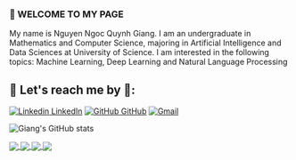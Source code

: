 
###  📌 WELCOME TO MY PAGE 
My name is Nguyen Ngoc Quynh Giang. I am an undergraduate in Mathematics and Computer Science, majoring in Artificial Intelligence and Data Sciences at University of Science. I am interested in the following topics: Machine Learning, Deep Learning and Natural Language Processing

 ## 🌱 Let's reach me by 🌱:
 [![Linkedin](https://i.stack.imgur.com/gVE0j.png) LinkedIn](https://www.linkedin.com/in/nguy%E1%BB%85n-ng%E1%BB%8Dc-giang/)  [![GitHub](https://i.stack.imgur.com/tskMh.png) GitHub](https://github.com/nguyenngocquynhgiang)  <a href="mailto:giangnguyenngocquynh2909@gmail.com">
  <img src="https://i.stack.imgur.com/0YIh2.png" alt="Gmail" />
</a>



![Giang's GitHub stats](https://github-readme-stats.vercel.app/api?username=nguyenngocquynhgiang&hide=contribs,prs&show_icons=true&theme=radical)


<a href="https://github.com/nguyenngocquynhgiang/GEMINI-AI-Web-App">
  <!-- Change the `github-readme-stats.anuraghazra1.vercel.app` to `github-readme-stats.vercel.app`  -->
  <img align="center" src="https://github-readme-stats.vercel.app/api/pin/?username=nguyenngocquynhgiang&repo=GEMINI-AI-Web-App&show_icons=true&theme=radical" />
</a>    
<a href="https://github.com/nguyenngocquynhgiang/Building-a-Retail-Data-Pipeline">
  <!-- Change the `github-readme-stats.anuraghazra1.vercel.app` to `github-readme-stats.vercel.app`  -->
  <img align="center" src="https://github-readme-stats.vercel.app/api/pin/?username=nguyenngocquynhgiang&repo=Building-a-Retail-Data-Pipeline&show_icons=true&theme=synthwave" />
</a>    
<a href="https://github.com/nguyenngocquynhgiang/Classify-Song-Genres-from-Audio-Data.">
  <!-- Change the `github-readme-stats.anuraghazra1.vercel.app` to `github-readme-stats.vercel.app`  -->
  <img align="center" src="https://github-readme-stats.vercel.app/api/pin/?username=nguyenngocquynhgiang&repo=Classify-Song-Genres-from-Audio-Data.&show_icons=true&theme=gruvbox" />
</a>  
<a href="https://github.com/nguyenngocquynhgiang/Sentiment-Analysis-Web-App-using-Python-Streamlit">
  <!-- Change the `github-readme-stats.anuraghazra1.vercel.app` to `github-readme-stats.vercel.app`  -->
  <img align="center" src="https://github-readme-stats.vercel.app/api/pin/?username=nguyenngocquynhgiang&repo=Sentiment-Analysis-Web-App-using-Python-Streamlit&show_icons=true&theme=gruvbox" />
</a>  

